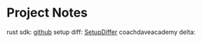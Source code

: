 # Project Notes

rust sdk: [github](https://github.com/superfell/iracing-telem)
setup diff: [SetupDiffer](https://svappslab.com/iRacing/SetupDiffer)
coachdaveacademy delta:
